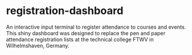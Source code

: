 # registration-dashboard
An interactive input terminal to register attendance to courses and events. This shiny dashboard was designed to replace the pen and paper attendance registration lists at the technical college FTWV in Wilhelmshaven, Germany.
